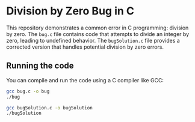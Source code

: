 # Division by Zero Bug in C
This repository demonstrates a common error in C programming: division by zero. The `bug.c` file contains code that attempts to divide an integer by zero, leading to undefined behavior. The `bugSolution.c` file provides a corrected version that handles potential division by zero errors.

## Running the code
You can compile and run the code using a C compiler like GCC:

```bash
gcc bug.c -o bug
./bug
```

```bash
gcc bugSolution.c -o bugSolution
./bugSolution
```
